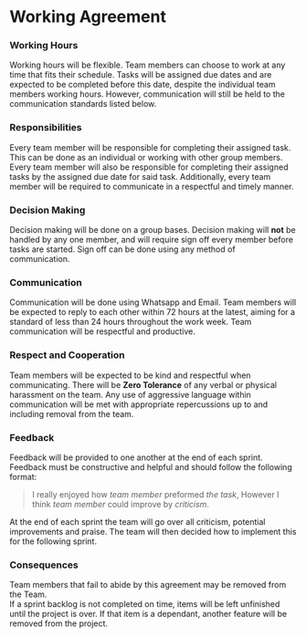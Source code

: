 # Working Agreement

### Working Hours
Working hours will be flexible. Team members can choose to work at any time that fits their schedule. Tasks will be assigned due dates and are expected to be completed before this date, despite the individual team members working hours. However, communication will still be held to the communication standards listed below. 

### Responsibilities
Every team member will be responsible for completing their assigned task. This can be done as an individual or working with other group members. Every team member will also be responsible for completing their assigned tasks by the assigned due date for said task. Additionally, every team member will be required to communicate in a respectful and timely manner.

### Decision Making

Decision making will be done on a group bases. Decision making will **not** be handled by any one member, and will require sign off every member before tasks are started. Sign off can be done using any method of communication. 

### Communication 

Communication will be done using Whatsapp and Email. Team members will be expected to reply to each other within 72 hours at the latest, aiming for a standard of less than 24 hours throughout the work week.  Team communication will be respectful and productive.

### Respect and Cooperation
Team members will be expected to be kind and respectful when communicating. There will be **Zero Tolerance** of any verbal or physical harassment on the team. Any use of aggressive language within communication will be met with appropriate repercussions up to and including removal from the team.

### Feedback
Feedback will be provided to one another at the end of each sprint. Feedback must be constructive and helpful and should follow the following format: 
>I really enjoyed how *team member* preformed *the task*, 
>However I think *team member* could improve by *criticism*.

At the end of each sprint the team will go over all criticism, potential improvements and praise. The team will then decided how to implement this for the following sprint. 

### Consequences
Team members that fail to abide by this agreement may be removed from the Team. \
If a sprint backlog is not completed on time, items will be left unfinished until the project is over. If that item is a dependant, another feature will be removed from the project. 
